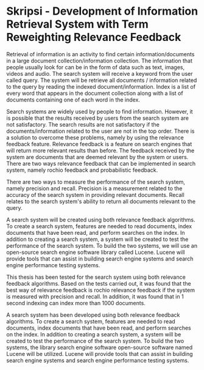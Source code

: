 # Skripsi - Development of Information Retrieval System with Term Reweighting Relevance Feedback

Retrieval of information is an activity to find certain information/documents in a large document collection/information collection. The information that people usually look for can be in the form of data such as text, images, videos and audio. The search system will receive a keyword from the user called query. The system will be retrieve all documents / information related to the query by reading the indexed document/information. Index is a list of every word that appears in the document collection along with a list of documents containing one of each word in the index.

Search systems are widely used by people to find information. However, it is possible that the results received by users from the search system are not satisfactory. The search results are not satisfactory if the documents/information related to the user are not in the top order. There is a solution to overcome these problems, namely by using the relevance feedback feature. Relevance feedback is a feature on search engines that will return more relevant results than before. The feedback received by the system are documents that are deemed relevant by the system or users. There are two ways relevance feedback that can be implemented in search system, namely rochio feedback and probabilistic feedback.

There are two ways to measure the performance of the search system, namely precision and recall. Precision is a measurement related to the accuracy of the search system in providing relevant documents. Recall relates to the search system's ability to return all documents relevant to the query.

A search system will be created using both relevance feedback algorithms. To create a search system, features are needed to read documents, index documents that have been read, and perform searches on the index. In addition to creating a search system, a system will be created to test the performance of the search system. To build the two systems, we will use an open-source search engine software library called Lucene. Lucene will provide tools that can assist in building search engine systems and search engine performance testing systems.

This thesis has been tested for the search system using both relevance feedback algorithms. Based on the tests carried out, it was found that the best way of relevance feedback is rochio relevance feedback if the system is measured with precision and recall. In addition, it was found that in 1 second indexing can index more than 1000 documents.

A search system has been developed using both relevance feedback algorithms. To create a search system, features are needed to read documents, index documents that have been read, and perform searches on the index. In addition to creating a search system, a system will be created to test the performance of the search system. To build the two systems, the library search engine software open-source software named Lucene will be utilized. Lucene will provide tools that can assist in building search engine systems and search engine performance testing systems.
